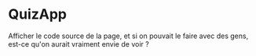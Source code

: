 # QuizApp
Afficher le code source de la page, et si on pouvait le faire avec des gens, est-ce qu'on aurait vraiment envie de voir ?
